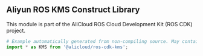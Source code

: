 ## Aliyun ROS KMS Construct Library

This module is part of the AliCloud ROS Cloud Development Kit (ROS CDK) project.

```python
# Example automatically generated from non-compiling source. May contain errors.
import * as KMS from '@alicloud/ros-cdk-kms';
```
